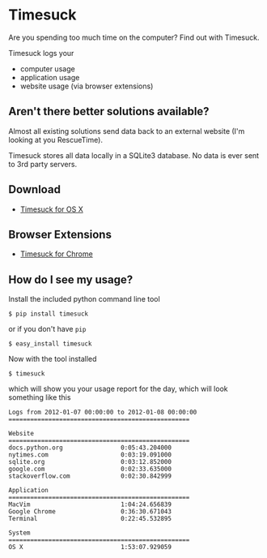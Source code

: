 # Timesuck 

Are you spending too much time on the computer? Find out with Timesuck. 

Timesuck logs your

- computer usage
- application usage
- website usage (via browser extensions)

## Aren't there better solutions available?

Almost all existing solutions send data back to an external website (I'm looking at you RescueTime). 

Timesuck stores all data locally in a SQLite3 database. No data is ever sent to 3rd party servers.

## Download

- [Timesuck for OS X](https://github.com/downloads/kyleconroy/timesuck/Timesuck.zip)

## Browser Extensions

- [Timesuck for Chrome](https://github.com/downloads/kyleconroy/timesuck/timesuck_chrome_v0.1.crx)

## How do I see my usage?

Install the included python command line tool

    $ pip install timesuck 

or if you don't have `pip`

    $ easy_install timesuck

Now with the tool installed

    $ timesuck

which will show you your usage report for the day, which will look something like this

    Logs from 2012-01-07 00:00:00 to 2012-01-08 00:00:00
    ==================================================

    Website
    ==================================================
    docs.python.org                0:05:43.204000
    nytimes.com                    0:03:19.091000
    sqlite.org                     0:03:12.852000
    google.com                     0:02:33.635000
    stackoverflow.com              0:02:30.842999

    Application
    ==================================================
    MacVim                         1:04:24.656839
    Google Chrome                  0:36:30.671043
    Terminal                       0:22:45.532895

    System
    ==================================================
    OS X                           1:53:07.929059


